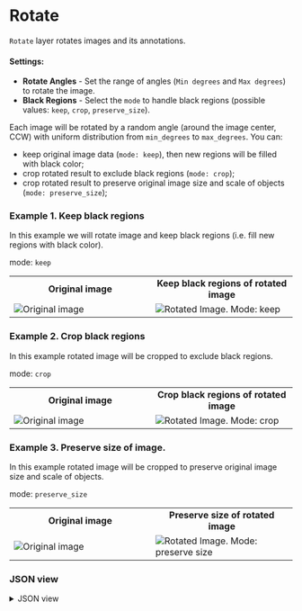 # Rotate

`Rotate` layer rotates images and its annotations.

#### Settings:

- **Rotate Angles** - Set the range of angles (`Min degrees` and `Max degrees`) to rotate the image.
- **Black Regions** - Select the `mode` to handle black regions (possible values: `keep`, `crop`, `preserve_size`).

Each image will be rotated by a random angle (around the image center, CCW) with uniform distribution from `min_degrees` to `max_degrees`. You can:

- keep original image data (`mode: keep`), then new regions will be filled with black color;
- crop rotated result to exclude black regions (`mode: crop`);
- crop rotated result to preserve original image size and scale of objects (`mode: preserve_size`);

### Example 1. Keep black regions

In this example we will rotate image and keep black regions (i.e. fill new regions with black color).

mode: `keep`

<table>
<tr>
<td style="text-align:center; width:50%"><strong>Original image</strong></td>
<td style="text-align:center; width:50%"><strong>Keep black regions of rotated image</strong></td>
</tr>
<tr>
<td> <img src="https://github.com/supervisely-ecosystem/ml-nodes/assets/79905215/71d2924e-9c09-4da8-86e7-8fe883ea49d0" alt="Original image" /> </td>
<td> <img src="https://github.com/supervisely-ecosystem/ml-nodes/assets/79905215/e0025576-446f-44fd-8ccb-bc4ed14ce96e" alt="Rotated Image. Mode: keep" /> </td>
</tr>
</table>

### Example 2. Crop black regions

In this example rotated image will be cropped to exclude black regions.

mode: `crop`

<table>
<tr>
<td style="text-align:center; width:50%"><strong>Original image</strong></td>
<td style="text-align:center; width:50%"><strong>Crop black regions of rotated image</strong></td>
</tr>
<tr>
<td> <img src="https://github.com/supervisely-ecosystem/ml-nodes/assets/79905215/71d2924e-9c09-4da8-86e7-8fe883ea49d0" alt="Original image" /> </td>
<td> <img src="https://github.com/supervisely-ecosystem/ml-nodes/assets/79905215/c1d88825-5a7b-47de-86f3-ec5ec385fe21" alt="Rotated Image. Mode: crop" /> </td>
</tr>
</table>

### Example 3. Preserve size of image.

In this example rotated image will be cropped to preserve original image size and scale of objects.

mode: `preserve_size`

<table>
<tr>
<td style="text-align:center; width:50%"><strong>Original image</strong></td>
<td style="text-align:center; width:50%"><strong>Preserve size of rotated image</strong></td>
</tr>
<tr>
<td> <img src="https://github.com/supervisely-ecosystem/ml-nodes/assets/79905215/71d2924e-9c09-4da8-86e7-8fe883ea49d0" alt="Original image" /> </td>
<td> <img src="https://github.com/supervisely-ecosystem/ml-nodes/assets/79905215/9acbe2dd-be7c-49ea-ba0e-705daa9ce419" alt="Rotated Image. Mode: preserve size" /> </td>
</tr>
</table>

### JSON view

<details>
  <summary>JSON view</summary>
<pre>
{
  "action": "rotate",
  "src": ["$images_project_5"],
  "dst": "$rotate_4",
  "settings": {
    "rotate_angles": {
      "min_degrees": -45,
      "max_degrees": 45
    },
    "black_regions": {
      "mode": "keep"
    }
  }
}
</pre>
</details>
